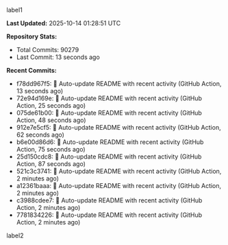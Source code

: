 
label1 
<!-- ACTIVITY_START -->
**Last Updated:** 2025-10-14 01:28:51 UTC

**Repository Stats:**
- Total Commits: 90279
- Last Commit: 13 seconds ago

**Recent Commits:**
- f78dd967f5: 🤖 Auto-update README with recent activity (GitHub Action, 13 seconds ago)
- 72e94d169e: 🤖 Auto-update README with recent activity (GitHub Action, 25 seconds ago)
- 075de61b00: 🤖 Auto-update README with recent activity (GitHub Action, 48 seconds ago)
- 912e7e5cf5: 🤖 Auto-update README with recent activity (GitHub Action, 62 seconds ago)
- b6e00d86d6: 🤖 Auto-update README with recent activity (GitHub Action, 75 seconds ago)
- 25d150cdc8: 🤖 Auto-update README with recent activity (GitHub Action, 87 seconds ago)
- 521c3c3741: 🤖 Auto-update README with recent activity (GitHub Action, 2 minutes ago)
- a12361baaa: 🤖 Auto-update README with recent activity (GitHub Action, 2 minutes ago)
- c3988cdee7: 🤖 Auto-update README with recent activity (GitHub Action, 2 minutes ago)
- 7781834226: 🤖 Auto-update README with recent activity (GitHub Action, 2 minutes ago)
<!-- ACTIVITY_END -->

label2
